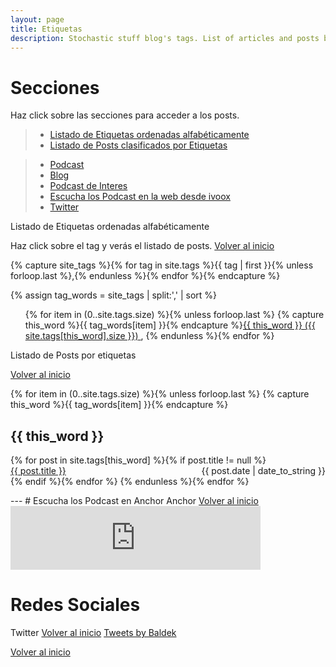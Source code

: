 ```yaml
---
layout: page
title: Etiquetas
description: Stochastic stuff blog's tags. List of articles and posts by tags.
---
```

# Secciones
Haz click sobre las secciones para acceder a los posts.
> * <a href="#seccion4">Listado de Etiquetas ordenadas alfabéticamente</a>
> * <a href="#seccion3">Listado de Posts clasificados por Etiquetas</a>


> * <a href="https://baldek.github.io/tag2#podcast">Podcast</a>
> * <a href="https://baldek.github.io/tag2#Blog">Blog</a>
> * <a href="https://baldek.github.io/tag2#Blog">Podcast de Interes</a>
> * <a href="#seccion1">Escucha los Podcast en la web desde ivoox</a>
> * <a href="#seccion2">Twitter</a>


<a name="seccion4">Listado de Etiquetas ordenadas alfabéticamente</a>  

Haz click sobre el tag y verás el listado de posts.
<a href="#top">Volver al inicio</a>

<!-- Get the tag name for every tag on the site and set them
to the `site_tags` variable. -->
{% capture site_tags %}{% for tag in site.tags %}{{ tag | first }}{% unless forloop.last %},{% endunless %}{% endfor %}{% endcapture %}

<!-- `tag_words` is a sorted array of the tag names. -->
{% assign tag_words = site_tags | split:',' | sort %}

<!-- Build the Page -->

<!-- List of all tags -->
<ul class="tags">
  {% for item in (0..site.tags.size) %}{% unless forloop.last %} {% capture this_word %}{{ tag_words[item] }}{% endcapture %}<a href="#{{ this_word | cgi_escape }}" class="tag">{{ this_word }}
        <span>({{ site.tags[this_word].size }})</span>
      </a> , 
  {% endunless %}{% endfor %}
</ul>


<!-- -----------------------Listado del Posts por Tag-------------------------------------------------------- -->
<div>

<a name="seccion3">Listado de Posts por etiquetas</a>  

<a href="#top">Volver al inicio</a>

{% for item in (0..site.tags.size) %}{% unless forloop.last %}
    {% capture this_word %}{{ tag_words[item] }}{% endcapture %}
    <h2 id="{{ this_word | cgi_escape }}">{{ this_word }}</h2>
    {% for post in site.tags[this_word] %}{% if post.title != null %}
      <div>
        <span style="float: left;">
          <a href="{{ post.url }}">{{ post.title }}</a>
        </span>
        <span style="float: right;">
          {{ post.date | date_to_string }}
        </span>
      </div>
      <div style="clear: both;"></div>
    {% endif %}{% endfor %}
  {% endunless %}{% endfor %}
</div>
---
# Escucha los Podcast en Anchor
<a name="seccion1">Anchor</a>
<a href="#top">Volver al inicio</a>

<iframe src="https://anchor.fm/member/embed/episodes/Mi-Band-2-mi-opinin--posibles-reemplazos-ahora-y-a-futuro-e1ql3c/a-a4dsr5" height="102px" width="400px" frameborder="0" scrolling="no"></iframe>

# Redes Sociales
<a name="seccion2">Twitter</a>
<a href="#top">Volver al inicio</a>
<a class="twitter-timeline" href="https://twitter.com/ferr4n98">Tweets by Baldek</a> <script async src="//platform.twitter.com/widgets.js" charset="utf-8"></script>

<a href="#top">Volver al inicio</a>

 
